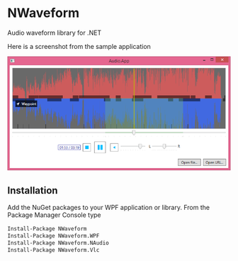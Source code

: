 # NWaveform

Audio waveform library for .NET

Here is a screenshot from the sample application

![](NWaveform.png)

## Installation

Add the NuGet packages to your WPF application or library. From the Package Manager Console type

    Install-Package NWaveform
    Install-Package NWaveform.WPF
    Install-Package NWaveform.NAudio
    Install-Package NWaveform.Vlc
